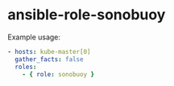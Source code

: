 # ansible-role-sonobuoy

Example usage:
```yaml
- hosts: kube-master[0]
  gather_facts: false
  roles:
    - { role: sonobuoy }

```
